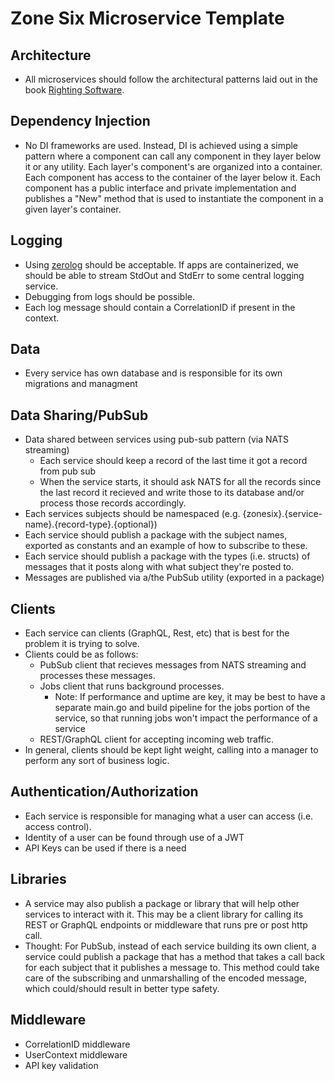 # Zone Six Microservice Template

## Architecture

- All microservices should follow the architectural patterns laid out in the book [Righting Software](https://www.amazon.com/Righting-Software-Juval-L%C3%B6wy/dp/0136524036).

## Dependency Injection

- No DI frameworks are used. Instead, DI is achieved using a simple pattern where a component can call any component in they layer below it or any utility. Each layer's component's are organized into a container. Each component has access to the container of the layer below it. Each component has a public interface and private implementation and publishes a "New" method that is used to instantiate the component in a given layer's container.

## Logging

- Using [zerolog](https://github.com/rs/zerolog) should be acceptable. If apps are containerized, we should be able to stream StdOut and StdErr to some central logging service.
- Debugging from logs should be possible.
- Each log message should contain a CorrelationID if present in the context.

## Data

- Every service has own database and is responsible for its own migrations and managment

## Data Sharing/PubSub

- Data shared between services using pub-sub pattern (via NATS streaming)
  - Each service should keep a record of the last time it got a record from pub sub
  - When the service starts, it should ask NATS for all the records since the last record it recieved and write those to its database and/or process those records accordingly.
- Each services subjects should be namespaced (e.g. {zonesix}.{service-name}.{record-type}.{optional})
- Each service should publish a package with the subject names, exported as constants and an example of how to subscribe to these.
- Each service should publish a package with the types (i.e. structs) of messages that it posts along with what subject they're posted to.
- Messages are published via a/the PubSub utility (exported in a package)

## Clients

- Each service can clients (GraphQL, Rest, etc) that is best for the problem it is trying to solve.
- Clients could be as follows:
  - PubSub client that recieves messages from NATS streaming and processes these messages.
  - Jobs client that runs background processes.
    - Note: If performance and uptime are key, it may be best to have a separate main.go and build pipeline for the jobs portion of the service, so that running jobs won't impact the performance of a service
  - REST/GraphQL client for accepting incoming web traffic.
- In general, clients should be kept light weight, calling into a manager to perform any sort of business logic.

## Authentication/Authorization

- Each service is responsible for managing what a user can access (i.e. access control).
- Identity of a user can be found through use of a JWT
- API Keys can be used if there is a need

## Libraries

- A service may also publish a package or library that will help other services to interact with it. This may be a client library for calling its REST or GraphQL endpoints or middleware that runs pre or post http call.
- Thought: For PubSub, instead of each service building its own client, a service could publish a package that has a method that takes a call back for each subject that it publishes a message to. This method could take care of the subscribing and unmarshalling of the encoded message, which could/should result in better type safety.

## Middleware
- CorrelationID middleware
- UserContext middleware
- API key validation